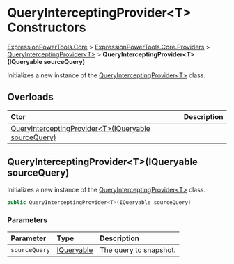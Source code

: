 ﻿# QueryInterceptingProvider&lt;T> Constructors

[ExpressionPowerTools.Core](ExpressionPowerTools.Core.a.md) > [ExpressionPowerTools.Core.Providers](ExpressionPowerTools.Core.Providers.n.md) > [QueryInterceptingProvider&lt;T>](ExpressionPowerTools.Core.Providers.QueryInterceptingProvider`1.cs.md) > **QueryInterceptingProvider&lt;T>(IQueryable sourceQuery)**

Initializes a new instance of the [QueryInterceptingProvider&lt;T>](ExpressionPowerTools.Core.Providers.QueryInterceptingProvider`1.cs.md) class.

## Overloads

| Ctor | Description |
| :-- | :-- |
| [QueryInterceptingProvider&lt;T>(IQueryable sourceQuery)](#ctor-0) |

<a name="#ctor-0"></a>
## QueryInterceptingProvider&lt;T>(IQueryable sourceQuery)

Initializes a new instance of the [QueryInterceptingProvider&lt;T>](ExpressionPowerTools.Core.Providers.QueryInterceptingProvider`1.cs.md) class.

```csharp
public QueryInterceptingProvider<T>(IQueryable sourceQuery)
```

### Parameters

| Parameter | Type | Description |
| :-- | :-- | :-- |
| `sourceQuery` | [IQueryable](https://docs.microsoft.com/dotnet/api/system.linq.iqueryable) | The query to snapshot. |


